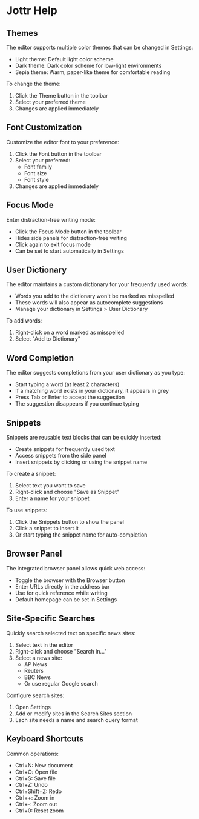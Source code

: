 # Jottr Help

## Themes
The editor supports multiple color themes that can be changed in Settings:
- Light theme: Default light color scheme
- Dark theme: Dark color scheme for low-light environments
- Sepia theme: Warm, paper-like theme for comfortable reading

To change the theme:
1. Click the Theme button in the toolbar
2. Select your preferred theme
3. Changes are applied immediately

## Font Customization
Customize the editor font to your preference:

1. Click the Font button in the toolbar
2. Select your preferred:
   - Font family
   - Font size
   - Font style
3. Changes are applied immediately

## Focus Mode
Enter distraction-free writing mode:

- Click the Focus Mode button in the toolbar
- Hides side panels for distraction-free writing
- Click again to exit focus mode
- Can be set to start automatically in Settings

## User Dictionary
The editor maintains a custom dictionary for your frequently used words:

- Words you add to the dictionary won't be marked as misspelled
- These words will also appear as autocomplete suggestions
- Manage your dictionary in Settings > User Dictionary

To add words:
1. Right-click on a word marked as misspelled
2. Select "Add to Dictionary"

## Word Completion
The editor suggests completions from your user dictionary as you type:

- Start typing a word (at least 2 characters)
- If a matching word exists in your dictionary, it appears in grey
- Press Tab or Enter to accept the suggestion
- The suggestion disappears if you continue typing

## Snippets
Snippets are reusable text blocks that can be quickly inserted:

- Create snippets for frequently used text
- Access snippets from the side panel
- Insert snippets by clicking or using the snippet name

To create a snippet:
1. Select text you want to save
2. Right-click and choose "Save as Snippet"
3. Enter a name for your snippet

To use snippets:
1. Click the Snippets button to show the panel
2. Click a snippet to insert it
3. Or start typing the snippet name for auto-completion

## Browser Panel
The integrated browser panel allows quick web access:

- Toggle the browser with the Browser button
- Enter URLs directly in the address bar
- Use for quick reference while writing
- Default homepage can be set in Settings

## Site-Specific Searches
Quickly search selected text on specific news sites:

1. Select text in the editor
2. Right-click and choose "Search in..."
3. Select a news site:
   - AP News
   - Reuters
   - BBC News
   - Or use regular Google search

Configure search sites:
1. Open Settings
2. Add or modify sites in the Search Sites section
3. Each site needs a name and search query format

## Keyboard Shortcuts
Common operations:
- Ctrl+N: New document
- Ctrl+O: Open file
- Ctrl+S: Save file
- Ctrl+Z: Undo
- Ctrl+Shift+Z: Redo
- Ctrl++: Zoom in
- Ctrl+-: Zoom out
- Ctrl+0: Reset zoom 